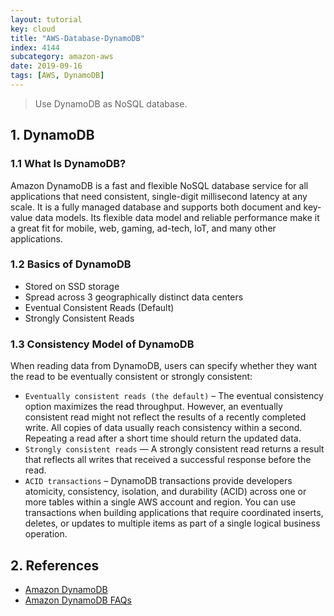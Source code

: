 ```yaml
---
layout: tutorial
key: cloud
title: "AWS-Database-DynamoDB"
index: 4144
subcategory: amazon-aws
date: 2019-09-16
tags: [AWS, DynamoDB]
---
```


> Use DynamoDB as NoSQL database.

## 1. DynamoDB
### 1.1 What Is DynamoDB?
Amazon DynamoDB is a fast and flexible NoSQL database service for all applications that need consistent, single-digit millisecond latency at any scale. It is a fully managed database and supports both document and key-value data models. Its flexible data model and reliable performance make it a great fit for mobile, web, gaming, ad-tech, loT, and many other applications.

### 1.2 Basics of DynamoDB
* Stored on SSD storage
* Spread across 3 geographically distinct data centers
* Eventual Consistent Reads (Default)
* Strongly Consistent Reads

### 1.3 Consistency Model of DynamoDB
When reading data from DynamoDB, users can specify whether they want the read to be eventually consistent or strongly consistent:
* `Eventually consistent reads (the default)` – The eventual consistency option maximizes the read throughput. However, an eventually consistent read might not reflect the results of a recently completed write. All copies of data usually reach consistency within a second. Repeating a read after a short time should return the updated data.
* `Strongly consistent reads` — A strongly consistent read returns a result that reflects all writes that received a successful response before the read.
* `ACID transactions` – DynamoDB transactions provide developers atomicity, consistency, isolation, and durability (ACID) across one or more tables within a single AWS account and region. You can use transactions when building applications that require coordinated inserts, deletes, or updates to multiple items as part of a single logical business operation.

## 2. References
* [Amazon DynamoDB](https://aws.amazon.com/dynamodb/)
* [Amazon DynamoDB FAQs](https://aws.amazon.com/dynamodb/faqs/)
